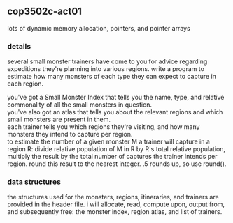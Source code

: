 ## cop3502c-act01
lots of dynamic memory allocation, pointers, and pointer arrays

### details 
several small monster trainers have come to you for advice regarding expeditions they're planning into various regions. write a program to estimate how many monsters of each type they can expect to capture in each region.

you've got a Small Monster Index that tells you the name, type, and relative commonality of all the small monsters in question.\
you've also got an atlas that tells you about the relevant regions and which small monsters are present in them.\
each trainer tells you which regions they're visiting, and how many monsters they intend to capture per region.\
to estimate the number of a given monster M a trainer will capture in a region R: divide relative population of M in R by R's total relative population, multiply the result by the total number of captures the trainer intends per region. round this result to the nearest integer. .5 rounds up, so use round(). 

### data structures 
the structures used for the monsters, regions, itineraries, and trainers are provided in the header file. i will allocate, read, compute upon, output from, and subsequently free: the monster index, region atlas, and list of trainers. 
